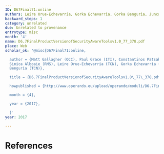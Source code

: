 ```yaml
---
ID: D67Final71:online
authors: Leire Orue-Echevarria, Gorka Echevarria, Gorka Benguria, Juncal Alonso
backward_steps: 1
category: unrelated
due: Unrelated to provenance
entrytype: misc
month: '4'
name: D6.7FinalProductVersionofSecurityAwareToolsv1.0_77_378.pdf
place: Web
scholar_ok: '@misc{D67Final71:online,

  author = {Matt Gallagher (OCC), Paul Grace (ITI), Constantinos Patsakis (UPRC),
  Sinica Alboaie (RMS), Leire Orue-Echevarria (TCN), Gorka Echevarria (TCN), Gorka
  Benguria (TCN)},

  title = {D6.7FinalProductVersionofSecurityAwareToolsv1.0\_77\_378.pdf},

  howpublished = {http://www.operando.eu/upload/operando/moduli/D6.7FinalProductVersionofSecurityAwareToolsv1.0_77_378.pdf},

  month = {4},

  year = {2017},

  }'
year: 2017

---
```


# References

